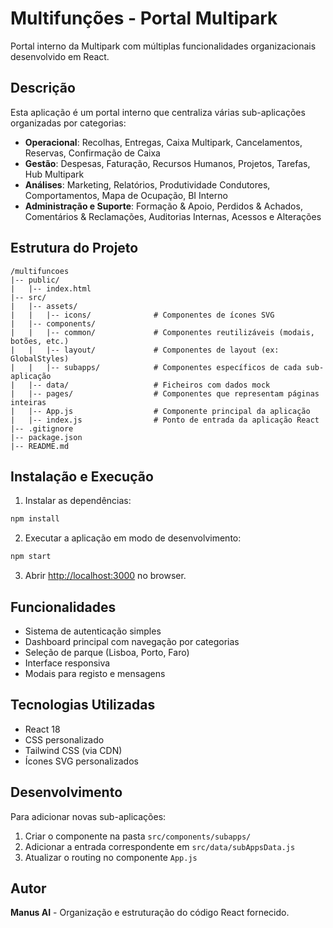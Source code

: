 # Multifunções - Portal Multipark

Portal interno da Multipark com múltiplas funcionalidades organizacionais desenvolvido em React.

## Descrição

Esta aplicação é um portal interno que centraliza várias sub-aplicações organizadas por categorias:

- **Operacional**: Recolhas, Entregas, Caixa Multipark, Cancelamentos, Reservas, Confirmação de Caixa
- **Gestão**: Despesas, Faturação, Recursos Humanos, Projetos, Tarefas, Hub Multipark
- **Análises**: Marketing, Relatórios, Produtividade Condutores, Comportamentos, Mapa de Ocupação, BI Interno
- **Administração e Suporte**: Formação & Apoio, Perdidos & Achados, Comentários & Reclamações, Auditorias Internas, Acessos e Alterações

## Estrutura do Projeto

```
/multifuncoes
|-- public/
|   |-- index.html
|-- src/
|   |-- assets/
|   |   |-- icons/              # Componentes de ícones SVG
|   |-- components/
|   |   |-- common/             # Componentes reutilizáveis (modais, botões, etc.)
|   |   |-- layout/             # Componentes de layout (ex: GlobalStyles)
|   |   |-- subapps/            # Componentes específicos de cada sub-aplicação
|   |-- data/                   # Ficheiros com dados mock
|   |-- pages/                  # Componentes que representam páginas inteiras
|   |-- App.js                  # Componente principal da aplicação
|   |-- index.js                # Ponto de entrada da aplicação React
|-- .gitignore
|-- package.json
|-- README.md
```

## Instalação e Execução

1. Instalar as dependências:
```bash
npm install
```

2. Executar a aplicação em modo de desenvolvimento:
```bash
npm start
```

3. Abrir [http://localhost:3000](http://localhost:3000) no browser.

## Funcionalidades

- Sistema de autenticação simples
- Dashboard principal com navegação por categorias
- Seleção de parque (Lisboa, Porto, Faro)
- Interface responsiva
- Modais para registo e mensagens

## Tecnologias Utilizadas

- React 18
- CSS personalizado
- Tailwind CSS (via CDN)
- Ícones SVG personalizados

## Desenvolvimento

Para adicionar novas sub-aplicações:

1. Criar o componente na pasta `src/components/subapps/`
2. Adicionar a entrada correspondente em `src/data/subAppsData.js`
3. Atualizar o routing no componente `App.js`

## Autor

**Manus AI** - Organização e estruturação do código React fornecido.
